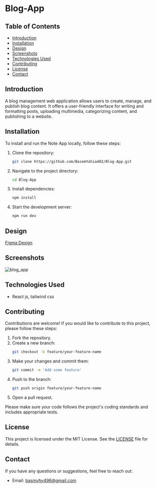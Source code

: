 # Blog-App

## Table of Contents
- [Introduction](#introduction)
- [Installation](#installation)
- [Design](#design)
- [Screenshots](#screenshots)
- [Technologies Used](#technologies-used)
- [Contributing](#contributing)
- [License](#license)
- [Contact](#contact)

## Introduction
 A blog management web application allows users to create, manage, and publish blog content. It offers a user-friendly interface for writing and formatting posts, uploading multimedia, categorizing content, and publishing to a website.


## Installation
To install and run the Note App locally, follow these steps:

1. Clone the repository:
    ```bash
    git clone https://github.com/BasemYahia402/Blog-App.git
    ```

2. Navigate to the project directory:
    ```bash
    cd Blog-App
    ```

3. Install dependencies:
    ```bash
    npm install
    ```

4. Start the development server:
    ```bash
    npm run dev
    ```
    
## Design
[Figma Design](https://www.figma.com/design/Pz9qMF1LLYVwvrbCRixGv1/Almdrasa-blog-ui?node-id=1-2&t=FWoW4qLCXfgtYAN4-0)

## Screenshots

![blog_app](https://github.com/BasemYahia402/Blog-App/assets/123165852/678c2b8d-1d32-4791-9efa-15485e7a6498)


## Technologies Used
- React js, tailwind css

## Contributing
Contributions are welcome! If you would like to contribute to this project, please follow these steps:

1. Fork the repository.
2. Create a new branch:
    ```bash
    git checkout -b feature/your-feature-name
    ```
3. Make your changes and commit them:
    ```bash
    git commit -m 'Add some feature'
    ```
4. Push to the branch:
    ```bash
    git push origin feature/your-feature-name
    ```
5. Open a pull request.

Please make sure your code follows the project's coding standards and includes appropriate tests.

## License
This project is licensed under the MIT License. See the [LICENSE](LICENSE) file for details.

## Contact
If you have any questions or suggestions, feel free to reach out:

- Email: basmyhy496@gmail.com
